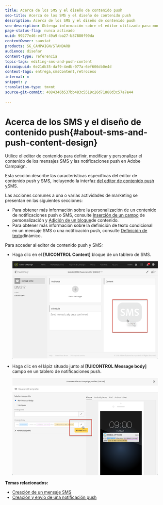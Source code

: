 ```yaml
---
title: Acerca de los SMS y el diseño de contenido push
seo-title: Acerca de los SMS y el diseño de contenido push
description: Acerca de los SMS y el diseño de contenido push
seo-description: Obtenga información sobre el editor utilizado para modificar el contenido de los mensajes SMS y las notificaciones push en Adobe Campaign.
page-status-flag: nunca activado
uuid: 99277e46-e4f7-49a9-ba27-b87880f90da
contentOwner: sauviat
products: SG_CAMPAIGN/STANDARD
audience: diseñar
content-type: referencia
topic-tags: editing-sms-and-push-content
discoiquuid: 6e21db35-daf9-4edb-977a-6ef606db0e4d
context-tags: entrega,smsContent,retroceso
internal: n
snippet: y
translation-type: tm+mt
source-git-commit: 4084346b537bb483c5519c26d71880d3c57a7e44

---
```



# Acerca de los SMS y el diseño de contenido push{#about-sms-and-push-content-design}

Utilice el editor de contenido para definir, modificar y personalizar el contenido de los mensajes SMS y las notificaciones push en Adobe Campaign.

Esta sección describe las características específicas del editor de contenido push y SMS, incluyendo la interfaz [del editor de contenido push y](../../channels/using/sms-and-push-content-editor-interface.md)SMS.

Las acciones comunes a una o varias actividades de marketing se presentan en las siguientes secciones:

* Para obtener más información sobre la personalización de un contenido de notificaciones push o SMS, consulte [Inserción de un campo](../../designing/using/personalization.md#inserting-a-personalization-field) de personalización y [Adición de un bloque](../../designing/using/personalization.md#adding-a-content-block)de contenido.
* Para obtener más información sobre la definición de texto condicional en un mensaje SMS o una notificación push, consulte [Definición de texto](../../channels/using/defining-dynamic-text.md)dinámico.

Para acceder al editor de contenido push y SMS:

* Haga clic en el **[!UICONTROL Content]** bloque de un tablero de SMS.

   ![](assets/des_sms_content.png)

* Haga clic en el lápiz situado junto al **[!UICONTROL Message body]** campo en un tablero de notificaciones push.

   ![](assets/des_push_body.png)

**Temas relacionados:**

* [Creación de un mensaje SMS](../../channels/using/creating-an-sms-message.md)
* [Creación y envío de una notificación push](../../channels/using/preparing-and-sending-a-push-notification.md)

